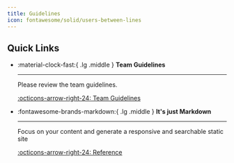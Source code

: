 ```yaml
---
title: Guidelines
icon: fontawesome/solid/users-between-lines
---
```


## Quick Links

<div class="grid cards" markdown>

-   :material-clock-fast:{ .lg .middle } __Team Guidelines__

    ---

    Please review the team guidelines.


    [:octicons-arrow-right-24: Team Guidelines](Team/sop)

-   :fontawesome-brands-markdown:{ .lg .middle } __It's just Markdown__

    ---

    Focus on your content and generate a responsive and searchable static site

    [:octicons-arrow-right-24: Reference](#)

</div>